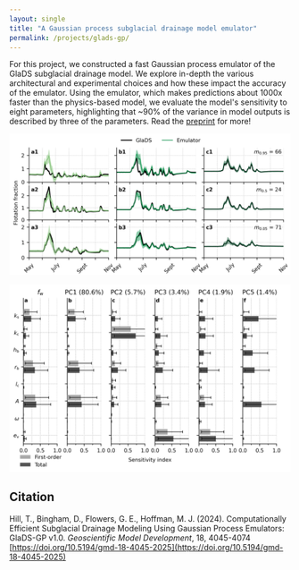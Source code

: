 ```yaml
---
layout: single
title: "A Gaussian process subglacial drainage model emulator"
permalink: /projects/glads-gp/
---
```


For this project, we constructed a fast Gaussian process emulator of the GlaDS subglacial drainage model. We explore in-depth the various architectural and experimental choices and how these impact the accuracy of the emulator. Using the emulator, which makes predictions about 1000x faster than the physics-based model, we evaluate the model's sensitivity to eight parameters, highlighting that ~90% of the variance in model outputs is described by three of the parameters. Read the [preprint](https://doi.org/10.22541/essoar.172736254.41350153/v2) for more!

![](/assets/images/projects/06_gladsgp/test_error_timeseries.png)

![](/assets/images/projects/06_gladsgp/sensitivity_indices_fw.png)

## Citation

Hill, T., Bingham, D., Flowers, G. E., Hoffman, M. J. (2024). Computationally Efficient Subglacial Drainage Modeling Using Gaussian Process Emulators: GlaDS-GP v1.0. *Geoscientific Model Development*, 18, 4045-4074 [https://doi.org/10.5194/gmd-18-4045-2025](https://doi.org/10.5194/gmd-18-4045-2025)
